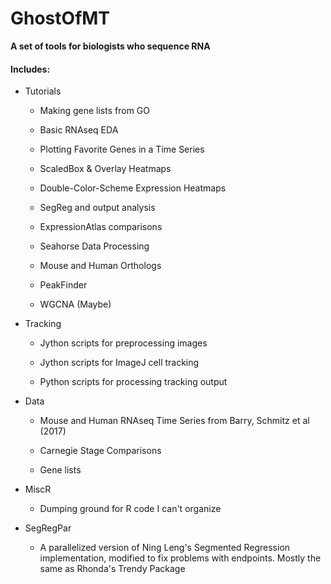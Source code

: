 # GhostOfMT
**A set of tools for biologists who sequence RNA**

#### Includes:

* Tutorials

    * Making gene lists from GO
  
    * Basic RNAseq EDA
    
    * Plotting Favorite Genes in a Time Series

    * ScaledBox & Overlay Heatmaps

    * Double-Color-Scheme Expression Heatmaps
    
    * SegReg and output analysis
    
    * ExpressionAtlas comparisons
    
    * Seahorse Data Processing
    
    * Mouse and Human Orthologs
    
    * PeakFinder
    
    * WGCNA (Maybe) 


* Tracking

    * Jython scripts for preprocessing images
    
    * Jython scripts for ImageJ cell tracking
    
    * Python scripts for processing tracking output

* Data

    * Mouse and Human RNAseq Time Series from Barry, Schmitz et al (2017)
    
    * Carnegie Stage Comparisons
    
    * Gene lists
    
* MiscR

    * Dumping ground for R code I can't organize

* SegRegPar

    * A parallelized version of Ning Leng's Segmented Regression implementation, modified to fix problems with endpoints. Mostly the same as Rhonda's Trendy Package